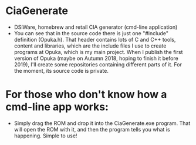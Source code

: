 # CiaGenerate
 - DSiWare, homebrew and retail CIA generator (cmd-line application)
 - You can see that in the source code there is just one "#include" definition (Opuka.h). That header contains lots of C and C++ tools, content and libraries, which are the include files I use to create programs at Opuka, which is my main project. When I publish the first version of Opuka (maybe on Autumn 2018, hoping to finish it before 2019), I'll create some repositories containing different parts of it. For the moment, its source code is private.
 # For those who don't know how a cmd-line app works:
 - Simply drag the ROM and drop it into the CiaGenerate.exe program. That will open the ROM with it, and then the program tells you what is happening. Simple to use!
